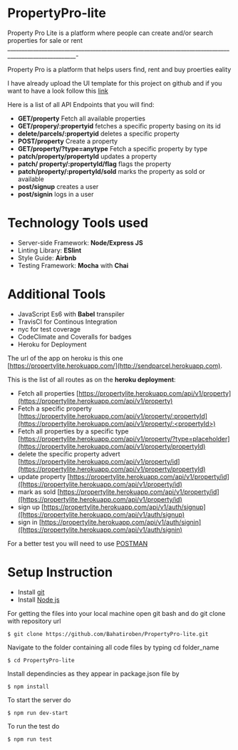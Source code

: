 # PropertyPro-lite
Property Pro Lite is a platform where people can create and/or search properties for sale or rent
______________________________________________________________________________________________________-

Property Pro is a platform that helps users find, rent and buy proerties eality

I have already upload the UI template for this project on github and if you want to have a look follow this [link](https://bahatiroben.github.io/PropertyPro-lite/)

Here is a list of all API Endpoints that you will find:
* **GET/property** Fetch all available properties
* **GET/propery/:propertyid** fetches a specific property basing on its id
* **delete/parcels/:propertyid** deletes a specific property
* **POST/property** Create a property
* **GET/property/?type=anytype** Fetch a specific property by type
* **patch/property/propertyId** updates a property
* **patch/ property/:propertyId/flag** flags the property
* **patch/property/:propertyId/sold** marks the property as sold or available 
* **post/signup** creates a user
* **post/signin** logs in a user

# Technology Tools used
* Server-side Framework: **Node/Express JS**
* Linting Library: **ESlint**
* Style Guide: **Airbnb**
* Testing Framework: **Mocha** with **Chai**

# Additional Tools
* JavaScript Es6 with **Babel** transpiler
* TravisCI for Continous Integration
* nyc for test coverage
* CodeClimate and Coveralls for badges
* Heroku for Deployment

The url of the app on heroku is this one [https://propertylite.herokuapp.com/](http://sendparcel.herokuapp.com).

This is the list of all routes as on the **heroku deployment**:
* Fetch all properties  [https://propertylite.herokuapp.com/api/v1/property](https://propertylite.herokuapp.com/api/v1/property)
* Fetch a specific property [https://propertylite.herokuapp.com/api/v1/property/:propertyId](https://propertylite.herokuapp.com/api/v1/property/:<propertyId>)
* Fetch all properties by a specific type [https://propertylite.herokuapp.com/api/v1/property/?type=placeholder](https://propertylite.herokuapp.com/api/v1/property/propertyId)
* delete the specific property advert [https://propertylite.herokuapp.com/api/v1/property/id](https://propertylite.herokuapp.com/api/v1/property/propertyId)
* update property [https://propertylite.herokuapp.com/api/v1/property/id]([https://propertylite.herokuapp.com/api/v1/property/id)
* mark as sold [https://propertylite.herokuapp.com/api/v1/property/id]([https://propertylite.herokuapp.com/api/v1/property/id)
* sign up [https://propertylite.herokuapp.com/api/v1/auth/signup]([https://propertylite.herokuapp.com/api/v1/auth/signup)
* sign in [https://propertylite.herokuapp.com/api/v1/auth/signin]([https://propertylite.herokuapp.com/api/v1/auth/signin)

For a better test you will need to use [POSTMAN](https://www.getpostman.com/)
# Setup Instruction
* Install [git](https://git-scm.com/downloads)
* Install [Node js](https://nodejs.org/en/)

For getting the files into your local machine open git bash and do git clone with repository url

```
$ git clone https://github.com/Bahatiroben/PropertyPro-lite.git
```
Navigate to the folder containing all code files by typing cd folder_name

```
$ cd PropertyPro-lite
```
Install dependincies as they appear in package.json file by

```
$ npm install
```
To start the server do

```
$ npm run dev-start
```
To run the test do

```
$ npm run test
```

